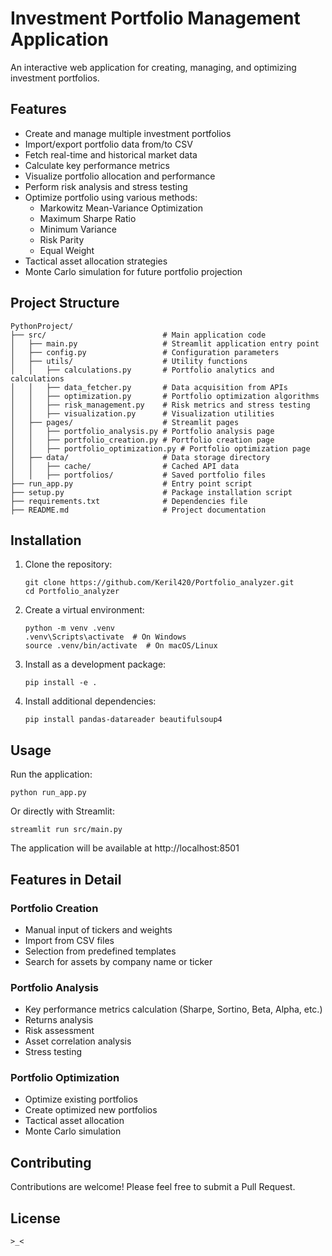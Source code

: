 # Investment Portfolio Management Application

An interactive web application for creating, managing, and optimizing investment portfolios.

## Features

- Create and manage multiple investment portfolios
- Import/export portfolio data from/to CSV
- Fetch real-time and historical market data
- Calculate key performance metrics
- Visualize portfolio allocation and performance
- Perform risk analysis and stress testing
- Optimize portfolio using various methods:
  - Markowitz Mean-Variance Optimization
  - Maximum Sharpe Ratio
  - Minimum Variance
  - Risk Parity
  - Equal Weight
- Tactical asset allocation strategies
- Monte Carlo simulation for future portfolio projection

## Project Structure

```
PythonProject/
├── src/                          # Main application code
│   ├── main.py                   # Streamlit application entry point
│   ├── config.py                 # Configuration parameters
│   ├── utils/                    # Utility functions
│   │   ├── calculations.py       # Portfolio analytics and calculations
│   │   ├── data_fetcher.py       # Data acquisition from APIs
│   │   ├── optimization.py       # Portfolio optimization algorithms
│   │   ├── risk_management.py    # Risk metrics and stress testing
│   │   ├── visualization.py      # Visualization utilities
│   ├── pages/                    # Streamlit pages
│   │   ├── portfolio_analysis.py # Portfolio analysis page
│   │   ├── portfolio_creation.py # Portfolio creation page
│   │   ├── portfolio_optimization.py # Portfolio optimization page
│   ├── data/                     # Data storage directory
│   │   ├── cache/                # Cached API data
│   │   ├── portfolios/           # Saved portfolio files
├── run_app.py                    # Entry point script
├── setup.py                      # Package installation script
├── requirements.txt              # Dependencies file
├── README.md                     # Project documentation
```

## Installation

1. Clone the repository:
   ```
   git clone https://github.com/Keril420/Portfolio_analyzer.git
   cd Portfolio_analyzer
   ```

2. Create a virtual environment:
   ```
   python -m venv .venv
   .venv\Scripts\activate  # On Windows
   source .venv/bin/activate  # On macOS/Linux
   ```

3. Install as a development package:
   ```
   pip install -e .
   ```

4. Install additional dependencies:
   ```
   pip install pandas-datareader beautifulsoup4
   ```

## Usage

Run the application:
```
python run_app.py
```

Or directly with Streamlit:
```
streamlit run src/main.py
```

The application will be available at http://localhost:8501

## Features in Detail

### Portfolio Creation
- Manual input of tickers and weights
- Import from CSV files
- Selection from predefined templates
- Search for assets by company name or ticker

### Portfolio Analysis
- Key performance metrics calculation (Sharpe, Sortino, Beta, Alpha, etc.)
- Returns analysis
- Risk assessment
- Asset correlation analysis
- Stress testing

### Portfolio Optimization
- Optimize existing portfolios
- Create optimized new portfolios
- Tactical asset allocation
- Monte Carlo simulation

## Contributing

Contributions are welcome! Please feel free to submit a Pull Request.

## License
```
>_<
```